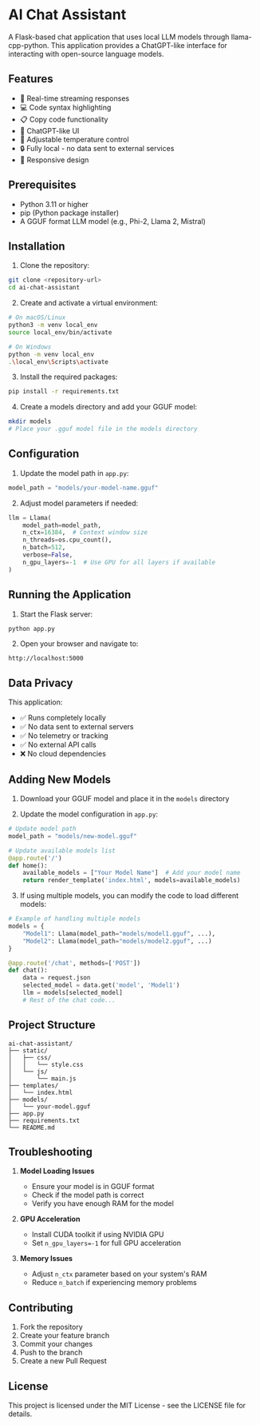 # AI Chat Assistant

A Flask-based chat application that uses local LLM models through llama-cpp-python. This application provides a ChatGPT-like interface for interacting with open-source language models.

## Features

- 🚀 Real-time streaming responses
- 💻 Code syntax highlighting
- 📋 Copy code functionality
- 🎨 ChatGPT-like UI
- 🔧 Adjustable temperature control
- 🔒 Fully local - no data sent to external services
- 📱 Responsive design

## Prerequisites

- Python 3.11 or higher
- pip (Python package installer)
- A GGUF format LLM model (e.g., Phi-2, Llama 2, Mistral)

## Installation

1. Clone the repository:
```bash
git clone <repository-url>
cd ai-chat-assistant
```

2. Create and activate a virtual environment:
```bash
# On macOS/Linux
python3 -m venv local_env
source local_env/bin/activate

# On Windows
python -m venv local_env
.\local_env\Scripts\activate
```

3. Install the required packages:
```bash
pip install -r requirements.txt
```

4. Create a models directory and add your GGUF model:
```bash
mkdir models
# Place your .gguf model file in the models directory
```

## Configuration

1. Update the model path in `app.py`:
```python
model_path = "models/your-model-name.gguf"
```

2. Adjust model parameters if needed:
```python
llm = Llama(
    model_path=model_path,
    n_ctx=16384,  # Context window size
    n_threads=os.cpu_count(),
    n_batch=512,
    verbose=False,
    n_gpu_layers=-1  # Use GPU for all layers if available
)
```

## Running the Application

1. Start the Flask server:
```bash
python app.py
```

2. Open your browser and navigate to:
```
http://localhost:5000
```

## Data Privacy

This application:
- ✅ Runs completely locally
- ✅ No data sent to external servers
- ✅ No telemetry or tracking
- ✅ No external API calls
- ❌ No cloud dependencies

## Adding New Models

1. Download your GGUF model and place it in the `models` directory

2. Update the model configuration in `app.py`:
```python
# Update model path
model_path = "models/new-model.gguf"

# Update available models list
@app.route('/')
def home():
    available_models = ["Your Model Name"]  # Add your model name
    return render_template('index.html', models=available_models)
```

3. If using multiple models, you can modify the code to load different models:
```python
# Example of handling multiple models
models = {
    "Model1": Llama(model_path="models/model1.gguf", ...),
    "Model2": Llama(model_path="models/model2.gguf", ...)
}

@app.route('/chat', methods=['POST'])
def chat():
    data = request.json
    selected_model = data.get('model', 'Model1')
    llm = models[selected_model]
    # Rest of the chat code...
```

## Project Structure

```
ai-chat-assistant/
├── static/
│   ├── css/
│   │   └── style.css
│   └── js/
│       └── main.js
├── templates/
│   └── index.html
├── models/
│   └── your-model.gguf
├── app.py
├── requirements.txt
└── README.md
```

## Troubleshooting

1. **Model Loading Issues**
   - Ensure your model is in GGUF format
   - Check if the model path is correct
   - Verify you have enough RAM for the model

2. **GPU Acceleration**
   - Install CUDA toolkit if using NVIDIA GPU
   - Set `n_gpu_layers=-1` for full GPU acceleration

3. **Memory Issues**
   - Adjust `n_ctx` parameter based on your system's RAM
   - Reduce `n_batch` if experiencing memory problems

## Contributing

1. Fork the repository
2. Create your feature branch
3. Commit your changes
4. Push to the branch
5. Create a new Pull Request

## License

This project is licensed under the MIT License - see the LICENSE file for details.
